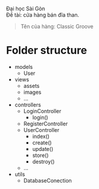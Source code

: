 
Đại học Sài Gòn <br>
Đề tài: cửa hàng bán đĩa than. <br>

> Tên của hàng: Classic Groove <br>


<!-- INSERT INTO songs (name, songLink,albumID) VALUES ("Anh đã quen với cô đơn", "1_AnhDaQuenVoiCoDon.mp3", 2);
INSERT INTO songs (name, songLink,albumID) VALUES ("Bình Yên Những Phút Giây", "2_BinhYenNhungPhutGiay.mp3", 1);
INSERT INTO songs (name, songLink,albumID) VALUES ("Chắc ai đó sẽ về", "3_ChacAiDoSeVe.mp3", 1);
INSERT INTO songs (name, songLink,albumID) VALUES ("Chúng ta không thuộc về nhau", "4_ChungTaKhongThuocVeNhau.mp3",1); -->
<!-- INSERT INTO table_name (name, file) VALUES (,);
INSERT INTO table_name (name, file) VALUES (,);
INSERT INTO table_name (name, file) VALUES (,);
INSERT INTO table_name (name, file) VALUES (,); -->

# Folder structure
- models
    - User
- views
    - assets
    - images
    - ...
- controllers    
    - LoginController
        - login()
    - RegisterController
    - UserController
        - index()
        - create()
        - update()
        - store()
        - destroy()
    - ...
- utils
    - DatabaseConection
    
